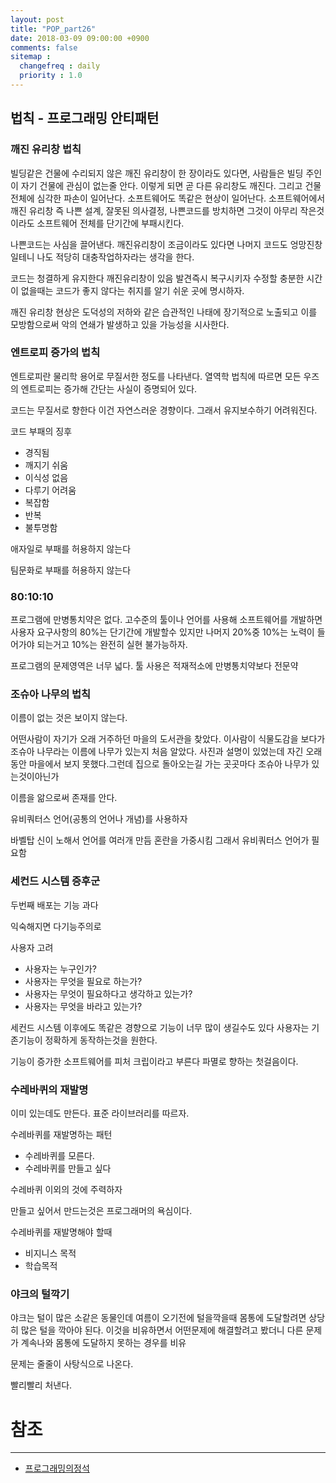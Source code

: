 ```yaml
---
layout: post
title: "POP_part26"
date: 2018-03-09 09:00:00 +0900
comments: false
sitemap :
  changefreq : daily
  priority : 1.0
---
```


## 법칙 - 프로그래밍 안티패턴

### 깨진 유리창 법칙

빌딩같은 건물에 수리되지 않은 깨진 유리창이 한 장이라도 있다면, 사람들은 빌딩 주인이 자기 건물에 관심이 없는줄 안다.
이렇게 되면 곧 다른 유리창도 깨진다. 그리고 건물 전체에 심각한 파손이 일어난다.
소프트웨어도 똑같은 현상이 일어난다. 소프트웨어에서 깨진 유리창 즉 나쁜 설계, 잘못된 의사결정, 나쁜코드를 방치하면 
그것이 아무리 작은것이라도 소프트웨어 전체를 단기간에 부패시킨다.

나쁜코드는 사심을 끌어낸다. 깨진유리창이 조금이라도 있다면 나머지 코드도 엉망진창일테니 나도 적당히 대충작업하자라는 생각을 한다.

코드는 청결하게 유지한다 깨진유리창이 있음 발견즉시 복구시키자 수정할 충분한 시간이 없을때는 코드가 좋지 않다는 취지를 
알기 쉬운 곳에 명시하자.

깨진 유리창 현상은 도덕성의 저하와 같은 습관적인 나태에 장기적으로 노출되고 이를 모방함으로써 악의 연쇄가 발생하고 있을 가능성을 시사한다.

### 엔트로피 증가의 법칙

엔트로피란 물리학 용어로 무질서한 정도를 나타낸다. 열역학 법칙에 따르면 모든 우즈의 엔트로피는 증가해 간단는 사실이 증명되어 있다.

코드는 무질서로 향한다 이건 자연스러운 경향이다. 그래서 유지보수하기 어려워진다.

코드 부패의 징후
* 경직됨
* 깨지기 쉬움
* 이식성 없음
* 다루기 어려움
* 복잡함
* 반복
* 불투명함

애자일로 부패를 허용하지 않는다

팀문화로 부패를 허용하지 않는다

### 80:10:10

프로그램에 만병통치약은 없다.
고수준의 툴이나 언어를 사용해 소프트웨어를 개발하면 사용자 요구사항의 80%는 단기간에 개발할수 있지만 
나머지 20%중 10%는 노력이 들어가야 되는거고 10%는 완전히 실현 불가능하자.

프로그램의 문제영역은 너무 넓다.
툴 사용은 적재적소에
만병통치약보다 전문약

### 조슈아 나무의 법칙

이름이 없는 것은 보이지 않는다.

어떤사람이 자기가 오래 거주하던 마을의 도서관을 찾았다. 이사람이 식물도감을 보다가 조슈아 나무라는 이름에 나무가 있는지
처음 알았다. 사진과 설명이 있었는데 자긴 오래동안 마을에서 보지 못했다.그런데 집으로 돌아오는길 가는 곳곳마다 조슈아 나무가 있는것이아닌가

이름을 앎으로써 존재를 안다.

유비쿼터스 언어(공통의 언어나 개념)를 사용하자

바벨탑 신이 노해서 언어를 여러개 만듬 혼란을 가중시킴 그래서 유비쿼터스 언어가 필요함

### 세컨드 시스템 증후군

두번째 배포는 기능 과다

익숙해지면 다기능주의로

사용자 고려

* 사용자는 누구인가?
* 사용자는 무엇을 필요로 하는가?
* 사용자는 무엇이 필요하다고 생각하고 있는가?
* 사용자는 무엇을 바라고 있는가?

세컨드 시스템 이후에도 똑같은 경향으로 기능이 너무 많이 생길수도 있다 사용자는 기존기능이 정확하게 동작하는것을 원한다.

기능이 증가한 소프트웨어를 피처 크립이라고 부른다 파멸로 향하는 첫걸음이다.

### 수레바퀴의 재발명

이미 있는데도 만든다. 표준 라이브러리를 따르자.

수레바퀴를 재발명하는 패턴 
* 수레바퀴를 모른다.
* 수레바퀴를 만들고 싶다

수레바퀴 이외의 것에 주력하자

만들고 싶어서 만드는것은 프로그래머의 욕심이다.

수레바퀴를 재발명해야 할때
* 비지니스 목적
* 학습목적

### 야크의 털깍기

야크는 털이 많은 소같은 동물인데 여름이 오기전에 털을깍을때 몸통에 도달할려면 상당히 많은 털을 깍아야 된다.
이것을 비유하면서 어떤문제에 해결할려고 봤더니 다른 문제가 계속나와 몸통에 도달하지 못하는 경우를 비유

문제는 줄줄이 사탕식으로 나온다.

빨리빨리 처낸다. 



# 참조
-----
* [프로그래밍의정석](http://www.yes24.com/24/Goods/55254076?Acode=101)

